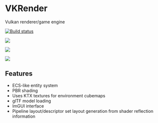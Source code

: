 # VKRender

Vulkan renderer/game engine

[![Build status](https://ci.appveyor.com/api/projects/status/iu63edk658bwjxms?svg=true)](https://ci.appveyor.com/project/felipeagc/vkrender)

![](https://user-images.githubusercontent.com/17355488/58377006-edc79480-7f4d-11e9-8f41-88c3ebd7d52a.png)

![](https://user-images.githubusercontent.com/17355488/58376524-58bf9e00-7f43-11e9-83d3-1e7f7815c05a.png)

![](https://user-images.githubusercontent.com/17355488/56544503-14f40600-654b-11e9-9688-402e37b906c5.png)

## Features
- ECS-like entity system
- PBR shading
- Uses KTX textures for environment cubemaps
- glTF model loading
- ImGUI interface
- Pipeline layout/descriptor set layout generation from shader reflection information
